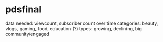 # pdsfinal
data needed: viewcount, subscriber count over time
categories: beauty, vlogs, gaming, food, education (?)
types: growing, declining, big community/engaged 

